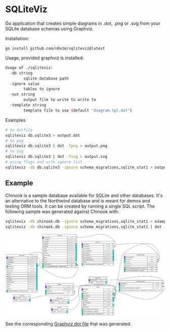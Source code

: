 # SQLiteViz

Go application that creates simple diagrams in .dot, .png or .svg from your
SQLite database schemas using Graphviz. 

Installation:

    go install github.com/n0x1m/sqliteviz@latest

Usage, provided graphviz is installed:

```sh
Usage of ./sqliteviz:
  -db string
        sqlite database path
  -ignore value
        tables to ignore
  -out string
        output file to write to write to
  -template string
        template file to use (default "diagram.tpl.dot")
```

Examples

```sh
# to dotfile
sqliteviz db.sqlite3 > output.dot
# to png
sqliteviz db.sqlite3 | dot -Tpng > output.png
# to svg
sqliteviz db.sqlite3 | dot -Tsvg > output.svg
# using flags and with ignore list
sqliteviz -db db.sqlite3 -ignore schema_migrations,sqlite_stat1 > output.dot
```

## Example

Chinook is a sample database available for SQLite and other databases. It's an
alternative to the Northwind database and is meant for demos and testing ORM
tools. It can be created by running a single SQL script. The following sample
was generated against Chinook with:

```sh
sqliteviz -db chinook.db -ignore schema_migrations,sqlite_stat1 > example/chinook.dot
sqliteviz -db chinook.db -ignore schema_migrations,sqlite_stat1 | dot -Tsvg > example/chinook.svg
```

![sqlite visualization of the chinook database](./example/chinook.svg)

See the corresponding [Graphviz dot file](./example/chinook.dot) that was
generated.
